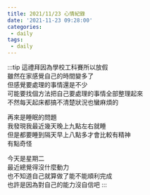 ```yaml
---
title: 2021/11/23 心情紀錄
date: '2021-11-23 09:28:00'
categories:
 - daily
tags:
 - daily
---
```



:::tip
這禮拜因為學校工科賽所以放假\
雖然在家感覺自己的時間變多了\
但感覺要處理的事情還是不少\
可能要找個方法把自己要處理的事情全部整理起來\
不然每天起床都搞不清楚狀況也蠻麻煩的

再來是睡眠的問題\
我發現我最近幾天晚上九點左右就睡\
但是都要睡到隔天早上八點多才會比較有精神\
有點奇怪

今天是星期二\
最近總覺得沒什麼動力\
也不知道自己就算做了能不能順利完成\
也許是因為對自己的能力沒自信吧
:::